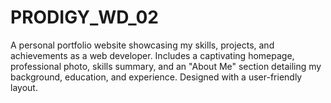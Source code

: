# PRODIGY_WD_02
A personal portfolio website showcasing my skills, projects, and achievements as a web developer. Includes a captivating homepage, professional photo, skills summary, and an "About Me" section detailing my background, education, and experience. Designed with a user-friendly layout.
